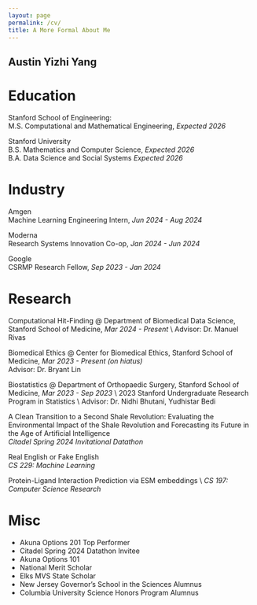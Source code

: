 ```yaml
---
layout: page
permalink: /cv/
title: A More Formal About Me
---
```

## Austin Yizhi Yang

# Education
Stanford School of Engineering: \
M.S. Computational and Mathematical Engineering, _Expected 2026_ 

Stanford University \
B.S. Mathematics and Computer Science, _Expected 2026_ \
B.A. Data Science and Social Systems _Expected 2026_ 

# Industry
Amgen \
Machine Learning Engineering Intern, _Jun 2024 - Aug 2024_ 

Moderna \
Research Systems Innovation Co-op, _Jan 2024 - Jun 2024_ 

Google \
CSRMP Research Fellow, _Sep 2023 - Jan 2024_ 

# Research 
Computational Hit-Finding @ Department of Biomedical Data Science, Stanford School of Medicine, _Mar 2024 - Present_ \ 
Advisor: Dr. Manuel Rivas

Biomedical Ethics @ Center for Biomedical Ethics, Stanford School of Medicine, _Mar 2023 - Present (on hiatus)_ \
Advisor: Dr. Bryant Lin

Biostatistics @ Department of Orthopaedic Surgery, Stanford School of Medicine, _Mar 2023 - Sep 2023_ \ 
2023 Stanford Undergraduate Research Program in Statistics \ 
Advisor: Dr. Nidhi Bhutani, Yudhistar Bedi

A Clean Transition to a Second Shale Revolution: Evaluating the Environmental Impact of the Shale Revolution and Forecasting its Future in the Age of Artificial Intelligence \
_Citadel Spring 2024 Invitational Datathon_ 

Real English or Fake English \
_CS 229: Machine Learning_ 

Protein-Ligand Interaction Prediction via ESM embeddings \ 
_CS 197: Computer Science Research_ 


# Misc 
- Akuna Options 201 Top Performer
- Citadel Spring 2024 Datathon Invitee
- Akuna Options 101
- National Merit Scholar
- Elks MVS State Scholar
- New Jersey Governor’s School in the Sciences Alumnus
- Columbia University Science Honors Program Alumnus